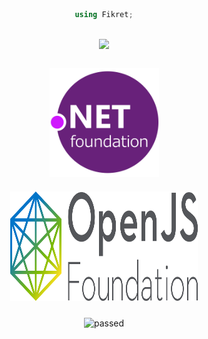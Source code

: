 <div align="center">

```cs
using Fikret;
```
</div>
<br>
<div align="center">
<img src="https://github-readme-stats.vercel.app/api?username=fikret0"></img></div>
<br>
<div align="center">
<img src="dotnet.svg" height="175" width="175" style="margin: 10px">
<img src="openjs.svg" height="175" width="300" style="margin: 10px">
<br>
  
![passed](https://badgen.net/badge/github/passed%20%F0%9F%98%8E/green?icon=github)

</div>

